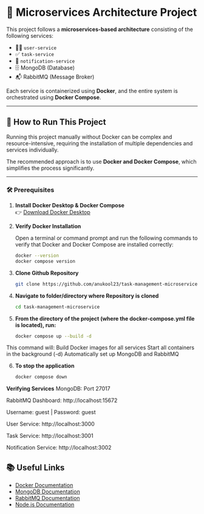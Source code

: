 # 🧱 Microservices Architecture Project

This project follows a **microservices-based architecture** consisting of the following services:

- 🧑‍💼 `user-service`
- ✅ `task-service`
- 📣 `notification-service`
- 🗄️ MongoDB (Database)
- 📬 RabbitMQ (Message Broker)

Each service is containerized using **Docker**, and the entire system is orchestrated using **Docker Compose**.

---

## 🚀 How to Run This Project

Running this project manually without Docker can be complex and resource-intensive, requiring the installation of multiple dependencies and services individually.

The recommended approach is to use **Docker and Docker Compose**, which simplifies the process significantly.

---

### 🛠️ Prerequisites

1. **Install Docker Desktop & Docker Compose**  
   👉 [Download Docker Desktop](https://www.docker.com/products/docker-desktop)

2. **Verify Docker Installation**

   Open a terminal or command prompt and run the following commands to verify that Docker and Docker Compose are installed correctly:

   ```bash
   docker --version
   docker compose version

3. **Clone Github Repository**
    ```bash
   git clone https://github.com/anukool23/task-management-microservice.git

4. **Navigate to folder/directory where Repository is cloned** 
    ```bash
    cd task-management-microservice

5. **From the directory of the project (where the docker-compose.yml file is located), run:** 
    ```bash
    docker compose up --build -d

This command will:
Build Docker images for all services
Start all containers in the background (-d)
Automatically set up MongoDB and RabbitMQ

6. **To stop the application**
    ```bash
   docker compose down

**Verifying Services**
MongoDB: Port 27017

RabbitMQ Dashboard: http://localhost:15672

Username: guest | Password: guest

User Service: http://localhost:3000

Task Service: http://localhost:3001

Notification Service: http://localhost:3002


## 📚 Useful Links
- [Docker Documentation](https://docs.docker.com/)
- [MongoDB Documentation](https://www.mongodb.com/docs/)
- [RabbitMQ Documentation](https://www.rabbitmq.com/documentation.html)
- [Node.js Documentation](https://nodejs.org/en/docs)
